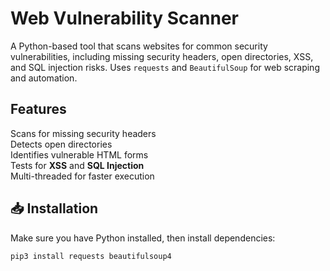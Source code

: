 # Web Vulnerability Scanner
A Python-based tool that scans websites for common security vulnerabilities, including missing security headers, open directories, XSS, and SQL injection risks. Uses `requests` and `BeautifulSoup` for web scraping and automation.

## Features
Scans for missing security headers  
Detects open directories  
Identifies vulnerable HTML forms  
Tests for **XSS** and **SQL Injection**  
Multi-threaded for faster execution  

## 📥 Installation
Make sure you have Python installed, then install dependencies:

```bash
pip3 install requests beautifulsoup4
